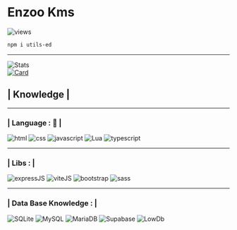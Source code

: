 # Enzoo Kms

![views](https://komarev.com/ghpvc/?username=EnzooKms)

```bash
npm i utils-ed
```

-----------------

![Stats](https://github-readme-stats.vercel.app/api?username=EnzooKms&show_icons=true&include_all_commits=true&theme=neon)
<br>
[![Card](https://github-readme-stats-git-masterrstaa-rickstaa.vercel.app/api/pin/?username=EnzooKms&repo=Express-session&theme=neon)](https://github.com/RubenLawen/Express-session)

## | Knowledge |

-----------------

### | Language : 🧷 | 
![html](https://img.shields.io/badge/html5-orange?&style=for-the-badge&logo=html5&logoColor=white, "HTML5")
![css](https://img.shields.io/badge/css3%20-%231572B6.svg?&style=for-the-badge&logo=css3&logoColor=white, "CSS")
![javascript](https://img.shields.io/badge/javascript%20-%23323330.svg?&style=for-the-badge&logo=javascript&logoColor=%23F7DF1E, "JAVASCRIPT")
![Lua](https://img.shields.io/badge/lua-%232C2D72.svg?style=for-the-badge&logo=lua&logoColor=white, "LUA")
![typescript](https://img.shields.io/badge/typescript-%23007ACC.svg?style=for-the-badge&logo=typescript&logoColor=white, "TYPESCRIPT")

-----------------

### | Libs : |

![expressJS](https://img.shields.io/badge/express.js-%23404d59.svg?style=for-the-badge&logo=express&logoColor=%2361DAFB, "EXPRESS.JS")
![viteJS](https://img.shields.io/badge/vite-%23646CFF.svg?style=for-the-badge&logo=vite&logoColor=white, "VITE.JS")
![bootstrap](https://img.shields.io/badge/bootstrap-%23563D7C.svg?style=for-the-badge&logo=bootstrap&logoColor=white, "BOOTSTRAP")
![sass](https://img.shields.io/badge/SASS-hotpink.svg?style=for-the-badge&logo=SASS&logoColor=white,  "SCSS")

-----------------

### | Data Base Knowledge : |
![SQLite](https://img.shields.io/badge/sqlite-%2307405e.svg?style=for-the-badge&logo=sqlite&logoColor=white, "SQLITE3")
![MySQL](https://img.shields.io/badge/MySQL-00000F?style=for-the-badge&logo=mysql&logoColor=white, "MYSQL")
![MariaDB](https://img.shields.io/badge/MariaDB-003545?style=for-the-badge&logo=mariadb&logoColor=white, "MARIADB")
![Supabase](https://img.shields.io/badge/Supabase-black?style=for-the-badge&logo=supabase&logoColor=white, "SUPABASE")
![LowDb](https://img.shields.io/badge/LOWDB-black?style=for-the-badge&logo=typescript&logoColor=white, "LOWDB")
